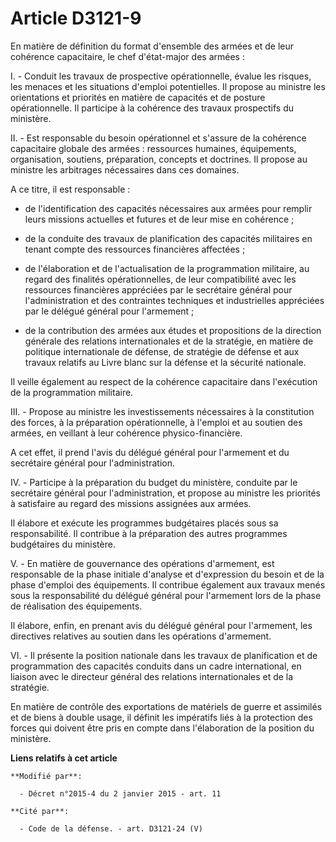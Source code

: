 # Article D3121-9

En matière de définition du format d'ensemble des armées et de leur cohérence capacitaire, le chef d'état-major des armées : 

I. - Conduit les travaux de prospective opérationnelle, évalue les risques, les menaces et les situations d'emploi
potentielles. Il propose au ministre les orientations et priorités en matière de capacités et de posture opérationnelle. Il
participe à la cohérence  des travaux prospectifs du ministère. 

II. - Est responsable du besoin opérationnel et s'assure de la cohérence capacitaire globale des armées : ressources
humaines, équipements, organisation, soutiens, préparation, concepts et doctrines. Il propose au ministre les arbitrages
nécessaires dans ces domaines. 

A ce titre, il est responsable : 

- de l'identification des capacités nécessaires aux armées pour remplir leurs missions actuelles et futures et de leur mise
en cohérence ; 

- de la conduite des travaux de planification des capacités militaires en tenant compte des ressources financières
affectées ; 

- de l'élaboration et de l'actualisation de la programmation militaire, au regard des finalités opérationnelles, de leur
compatibilité avec les ressources financières appréciées par le secrétaire général pour l'administration et des contraintes
techniques et industrielles appréciées par le délégué général pour l'armement ; 

- de la contribution des armées aux études et propositions de la direction générale des relations internationales et de la
stratégie, en matière de politique internationale de défense, de stratégie de défense et aux travaux relatifs au Livre blanc
sur la défense et la sécurité nationale.  

Il veille également au respect de la cohérence capacitaire dans l'exécution de la programmation militaire. 

III. - Propose au ministre les investissements nécessaires à la constitution des forces, à la préparation opérationnelle, à
l'emploi et au soutien des armées, en veillant à leur cohérence physico-financière. 

A cet effet, il prend l'avis du délégué général pour l'armement et du secrétaire général pour l'administration. 

IV. - Participe à la préparation du budget du ministère, conduite par le secrétaire général pour l'administration, et propose
au ministre les priorités à satisfaire au regard des missions assignées aux armées. 

Il élabore et exécute les programmes budgétaires placés sous sa responsabilité. Il contribue à la préparation des autres
programmes budgétaires du ministère. 

V. - En matière de gouvernance des opérations d'armement, est responsable de la phase initiale d'analyse et d'expression du
besoin et de la phase d'emploi des équipements. Il contribue également aux travaux menés sous la responsabilité du délégué
général pour l'armement lors de la phase de réalisation des équipements. 

Il élabore, enfin, en prenant avis du délégué général pour l'armement, les directives relatives au soutien dans les
opérations d'armement. 

VI. - Il présente la position nationale dans les travaux de planification et de programmation des capacités conduits dans un
cadre international, en liaison avec le directeur général des relations internationales et de la stratégie.

En matière de contrôle des exportations de matériels de guerre et assimilés et de biens à double usage, il définit les
impératifs liés à la protection des forces qui doivent être pris en compte dans l'élaboration de la position du ministère.

**Liens relatifs à cet article**

	**Modifié par**:

	  - Décret n°2015-4 du 2 janvier 2015 - art. 11

	**Cité par**:

	  - Code de la défense. - art. D3121-24 (V)
